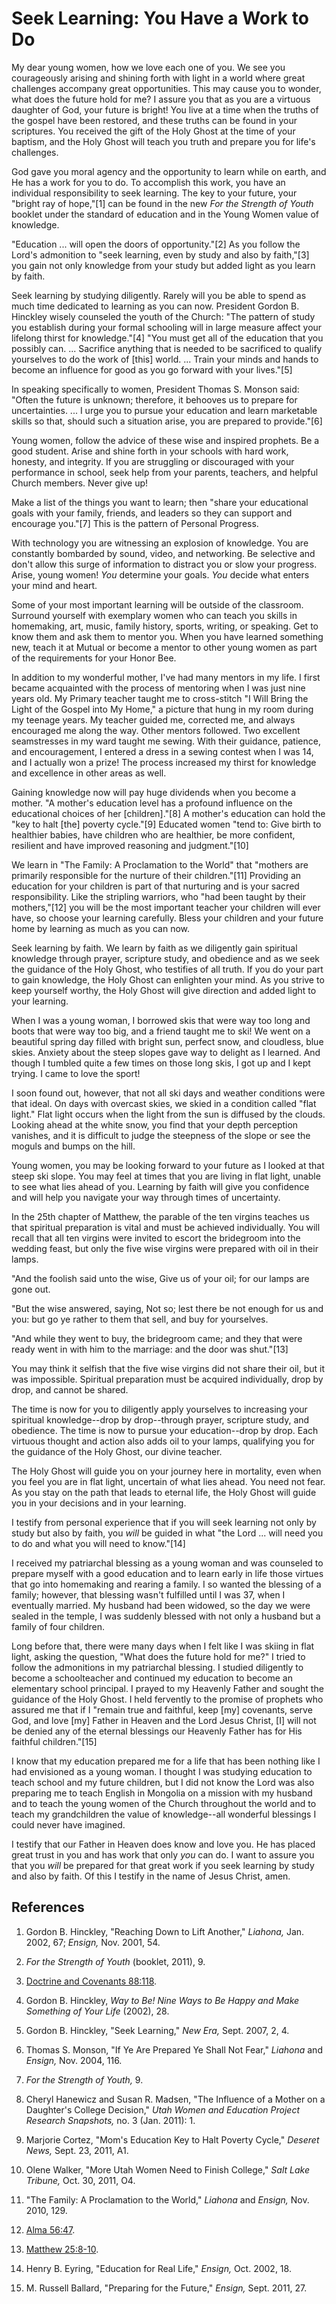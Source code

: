 # Seek Learning: You Have a Work to Do

My dear young women, how we love each one of you. We see you courageously
arising and shining forth with light in a world where great challenges
accompany great opportunities. This may cause you to wonder, what does the
future hold for me? I assure you that as you are a virtuous daughter of God,
your future is bright! You live at a time when the truths of the gospel have
been restored, and these truths can be found in your scriptures. You received
the gift of the Holy Ghost at the time of your baptism, and the Holy Ghost
will teach you truth and prepare you for life's challenges.

God gave you moral agency and the opportunity to learn while on earth, and He
has a work for you to do. To accomplish this work, you have an individual
responsibility to seek learning. The key to your future, your "bright ray of
hope,"[1] can be found in the new _For the Strength of Youth_ booklet under
the standard of education and in the Young Women value of knowledge.

"Education ... will open the doors of opportunity."[2] As you follow the Lord's
admonition to "seek learning, even by study and also by faith,"[3] you gain
not only knowledge from your study but added light as you learn by faith.

Seek learning by studying diligently. Rarely will you be able to spend as much
time dedicated to learning as you can now. President Gordon B. Hinckley wisely
counseled the youth of the Church: "The pattern of study you establish during
your formal schooling will in large measure affect your lifelong thirst for
knowledge."[4] "You must get all of the education that you possibly can. ...
Sacrifice anything that is needed to be sacrificed to qualify yourselves to do
the work of [this] world. ... Train your minds and hands to become an influence
for good as you go forward with your lives."[5]

In speaking specifically to women, President Thomas S. Monson said: "Often the
future is unknown; therefore, it behooves us to prepare for uncertainties. ... I
urge you to pursue your education and learn marketable skills so that, should
such a situation arise, you are prepared to provide."[6]

Young women, follow the advice of these wise and inspired prophets. Be a good
student. Arise and shine forth in your schools with hard work, honesty, and
integrity. If you are struggling or discouraged with your performance in
school, seek help from your parents, teachers, and helpful Church members.
Never give up!

Make a list of the things you want to learn; then "share your educational
goals with your family, friends, and leaders so they can support and encourage
you."[7] This is the pattern of Personal Progress.

With technology you are witnessing an explosion of knowledge. You are
constantly bombarded by sound, video, and networking. Be selective and don't
allow this surge of information to distract you or slow your progress. Arise,
young women! _You_ determine your goals. _You_ decide what enters your mind
and heart.

Some of your most important learning will be outside of the classroom.
Surround yourself with exemplary women who can teach you skills in homemaking,
art, music, family history, sports, writing, or speaking. Get to know them and
ask them to mentor you. When you have learned something new, teach it at
Mutual or become a mentor to other young women as part of the requirements for
your Honor Bee.

In addition to my wonderful mother, I've had many mentors in my life. I first
became acquainted with the process of mentoring when I was just nine years
old. My Primary teacher taught me to cross-stitch "I Will Bring the Light of
the Gospel into My Home," a picture that hung in my room during my teenage
years. My teacher guided me, corrected me, and always encouraged me along the
way. Other mentors followed. Two excellent seamstresses in my ward taught me
sewing. With their guidance, patience, and encouragement, I entered a dress in
a sewing contest when I was 14, and I actually won a prize! The process
increased my thirst for knowledge and excellence in other areas as well.

Gaining knowledge now will pay huge dividends when you become a mother. "A
mother's education level has a profound influence on the educational choices
of her [children]."[8] A mother's education can hold the "key to halt [the]
poverty cycle."[9] Educated women "tend to: Give birth to healthier babies,
have children who are healthier, be more confident, resilient and have
improved reasoning and judgment."[10]

We learn in "The Family: A Proclamation to the World" that "mothers are
primarily responsible for the nurture of their children."[11] Providing an
education for your children is part of that nurturing and is your sacred
responsibility. Like the stripling warriors, who "had been taught by their
mothers,"[12] you will be the most important teacher your children will ever
have, so choose your learning carefully. Bless your children and your future
home by learning as much as you can now.

Seek learning by faith. We learn by faith as we diligently gain spiritual
knowledge through prayer, scripture study, and obedience and as we seek the
guidance of the Holy Ghost, who testifies of all truth. If you do your part to
gain knowledge, the Holy Ghost can enlighten your mind. As you strive to keep
yourself worthy, the Holy Ghost will give direction and added light to your
learning.

When I was a young woman, I borrowed skis that were way too long and boots
that were way too big, and a friend taught me to ski! We went on a beautiful
spring day filled with bright sun, perfect snow, and cloudless, blue skies.
Anxiety about the steep slopes gave way to delight as I learned. And though I
tumbled quite a few times on those long skis, I got up and I kept trying. I
came to love the sport!

I soon found out, however, that not all ski days and weather conditions were
that ideal. On days with overcast skies, we skied in a condition called "flat
light." Flat light occurs when the light from the sun is diffused by the
clouds. Looking ahead at the white snow, you find that your depth perception
vanishes, and it is difficult to judge the steepness of the slope or see the
moguls and bumps on the hill.

Young women, you may be looking forward to your future as I looked at that
steep ski slope. You may feel at times that you are living in flat light,
unable to see what lies ahead of you. Learning by faith will give you
confidence and will help you navigate your way through times of uncertainty.

In the 25th chapter of Matthew, the parable of the ten virgins teaches us that
spiritual preparation is vital and must be achieved individually. You will
recall that all ten virgins were invited to escort the bridegroom into the
wedding feast, but only the five wise virgins were prepared with oil in their
lamps.

"And the foolish said unto the wise, Give us of your oil; for our lamps are
gone out.

"But the wise answered, saying, Not so; lest there be not enough for us and
you: but go ye rather to them that sell, and buy for yourselves.

"And while they went to buy, the bridegroom came; and they that were ready
went in with him to the marriage: and the door was shut."[13]

You may think it selfish that the five wise virgins did not share their oil,
but it was impossible. Spiritual preparation must be acquired individually,
drop by drop, and cannot be shared.

The time is now for you to diligently apply yourselves to increasing your
spiritual knowledge--drop by drop--through prayer, scripture study, and
obedience. The time is now to pursue your education--drop by drop. Each
virtuous thought and action also adds oil to your lamps, qualifying you for
the guidance of the Holy Ghost, our divine teacher.

The Holy Ghost will guide you on your journey here in mortality, even when you
feel you are in flat light, uncertain of what lies ahead. You need not fear.
As you stay on the path that leads to eternal life, the Holy Ghost will guide
you in your decisions and in your learning.

I testify from personal experience that if you will seek learning not only by
study but also by faith, you _will_ be guided in what "the Lord ... will need
you to do and what you will need to know."[14]

I received my patriarchal blessing as a young woman and was counseled to
prepare myself with a good education and to learn early in life those virtues
that go into homemaking and rearing a family. I so wanted the blessing of a
family; however, that blessing wasn't fulfilled until I was 37, when I
eventually married. My husband had been widowed, so the day we were sealed in
the temple, I was suddenly blessed with not only a husband but a family of
four children.

Long before that, there were many days when I felt like I was skiing in flat
light, asking the question, "What does the future hold for me?" I tried to
follow the admonitions in my patriarchal blessing. I studied diligently to
become a schoolteacher and continued my education to become an elementary
school principal. I prayed to my Heavenly Father and sought the guidance of
the Holy Ghost. I held fervently to the promise of prophets who assured me
that if I "remain true and faithful, keep [my] covenants, serve God, and love
[my] Father in Heaven and the Lord Jesus Christ, [I] will not be denied any of
the eternal blessings our Heavenly Father has for His faithful children."[15]

I know that my education prepared me for a life that has been nothing like I
had envisioned as a young woman. I thought I was studying education to teach
school and my future children, but I did not know the Lord was also preparing
me to teach English in Mongolia on a mission with my husband and to teach the
young women of the Church throughout the world and to teach my grandchildren
the value of knowledge--all wonderful blessings I could never have imagined.

I testify that our Father in Heaven does know and love you. He has placed
great trust in you and has work that only _you_ can do. I want to assure you
that you _will_ be prepared for that great work if you seek learning by study
and also by faith. Of this I testify in the name of Jesus Christ, amen.

## References

  1. Gordon B. Hinckley, "Reaching Down to Lift Another," _Liahona,_ Jan. 2002, 67; _Ensign,_ Nov. 2001, 54.

  2. _For the Strength of Youth_ (booklet, 2011), 9.

  3. [Doctrine and Covenants 88:118](https://www.lds.org/scriptures/dc-testament/dc/88.118?lang=eng#117).

  4. Gordon B. Hinckley, _Way to Be! Nine Ways to Be Happy and Make Something of Your Life_ (2002), 28.

  5. Gordon B. Hinckley, "Seek Learning," _New Era,_ Sept. 2007, 2, 4.

  6. Thomas S. Monson, "If Ye Are Prepared Ye Shall Not Fear," _Liahona_ and _Ensign,_ Nov. 2004, 116.

  7. _For the Strength of Youth,_ 9.

  8. Cheryl Hanewicz and Susan R. Madsen, "The Influence of a Mother on a Daughter's College Decision," _Utah Women and Education Project Research Snapshots,_ no. 3 (Jan. 2011): 1.

  9. Marjorie Cortez, "Mom's Education Key to Halt Poverty Cycle," _Deseret News,_ Sept. 23, 2011, A1.

  10. Olene Walker, "More Utah Women Need to Finish College," _Salt Lake Tribune,_ Oct. 30, 2011, O4.

  11. "The Family: A Proclamation to the World," _Liahona_ and _Ensign,_ Nov. 2010, 129.

  12. [Alma 56:47](https://www.lds.org/scriptures/bofm/alma/56.47?lang=eng#46).

  13. [Matthew 25:8-10](https://www.lds.org/scriptures/nt/matt/25.8-10?lang=eng#7).

  14. Henry B. Eyring, "Education for Real Life," _Ensign,_ Oct. 2002, 18.

  15. M. Russell Ballard, "Preparing for the Future," _Ensign,_ Sept. 2011, 27.

